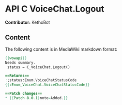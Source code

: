# API C VoiceChat.Logout

**Contributor:** KethoBot

## Content

The following content is in MediaWiki markdown format:

```mediawiki
{{wowapi}}
Needs summary.
 status = C_VoiceChat.Logout()

==Returns==
:;status:Enum.VoiceChatStatusCode
{{:Enum_VoiceChat.VoiceChatStatusCode}}

==Patch changes==
* {{Patch 8.0.1|note=Added.}}
```